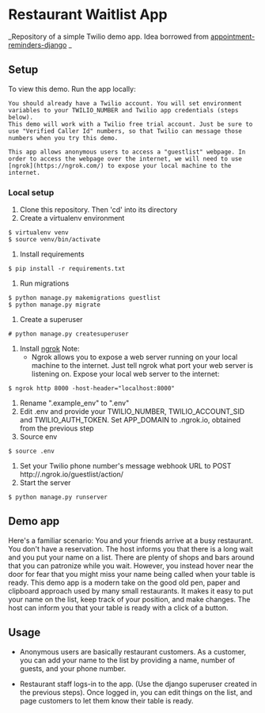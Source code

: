 # Restaurant Waitlist App
_Repository of a simple Twilio demo app. Idea borrowed from [appointment-reminders-django](https://github.com/TwilioDevEd/appointment-reminders-django) _


## Setup
To view this demo. Run the app locally:

    You should already have a Twilio account. You will set environment variables to your TWILIO_NUMBER and Twilio app credentials (steps below). 
    This demo will work with a Twilio free trial account. Just be sure to use "Verified Caller Id" numbers, so that Twilio can message those numbers when you try this demo.
    
    This app allows anonymous users to access a "guestlist" webpage. In order to access the webpage over the internet, we will need to use [ngrok](https://ngrok.com/) to expose your local machine to the internet.

### Local setup

1. Clone this repository. Then 'cd' into its directory
1. Create a virtualenv environment
```
$ virtualenv venv
$ source venv/bin/activate
```
1. Install requirements
```
$ pip install -r requirements.txt
```
1. Run migrations
```
$ python manage.py makemigrations guestlist
$ python manage.py migrate
```
1. Create a superuser
```
# python manage.py createsuperuser
```
1. Install [ngrok](https://ngrok.com/)
    Note:
    - Ngrok allows you to expose a web server running on your local machine to the internet. Just tell ngrok what port your web server is listening on.
Expose your local web server to the internet:
```
$ ngrok http 8000 -host-header="localhost:8000"
```
1. Rename ".example_env" to ".env"
1. Edit .env and provide your TWILIO_NUMBER, TWILIO_ACCOUNT_SID and TWILIO_AUTH_TOKEN. Set APP_DOMAIN to <your-ngrok-subdomain>.ngrok.io, obtained from the previous step
1. Source env
```
$ source .env
```
1. Set your Twilio phone number's message webhook URL to POST  http://<your-ngrok-subdomain>.ngrok.io/guestlist/action/
1. Start the server
```
$ python manage.py runserver
```

## Demo app
Here's a familiar scenario: You and your friends arrive at a busy restaurant. You don't have a reservation. The host informs you that there is a long wait and you put your name on a list.
There are plenty of shops and bars around that you can patronize while you wait. However, you instead hover near the door for fear that you might miss your name being called when your table is ready. 
This demo app is a modern take on the good old pen, paper and clipboard approach used by many small restaurants. It makes it easy to put your name on the list, keep track of your position, and make changes. The host can inform you that your table is ready with a click of a button.

## Usage
- Anonymous users are basically restaurant customers. As a customer, you can add your name to the list by providing a name, number of guests, and your phone number.

- Restaurant staff logs-in to the app. (Use the django superuser created in the previous steps). Once logged in, you can edit things on the list, and page customers to let them know their table is ready. 
